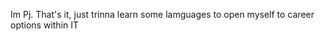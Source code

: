Im Pj.
That's it, just trinna learn some lamguages to open myself to career options within IT

<!---
Pjjones367/Pjjones367 is a ✨ special ✨ repository because its `README.md` (this file) appears on your GitHub profile.
You can click the Preview link to take a look at your changes.
--->

